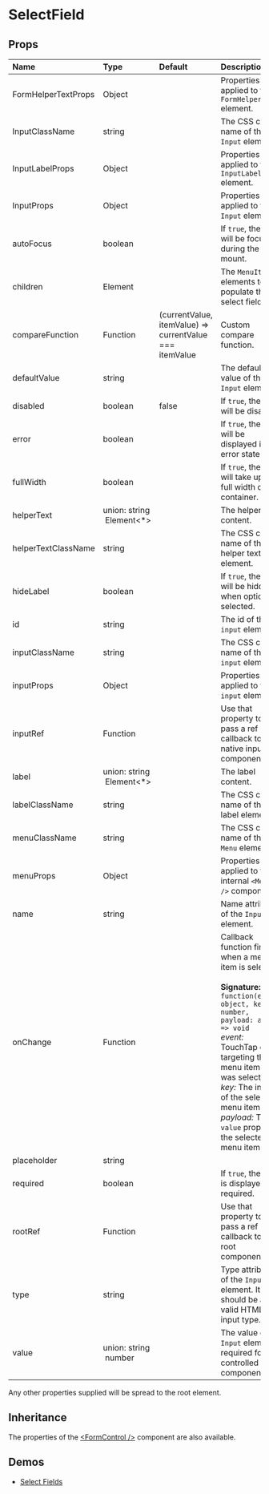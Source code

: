 <!--- This documentation is automatically generated, do not try to edit it. -->

# SelectField



## Props
| Name | Type | Default | Description |
|:-----|:-----|:--------|:------------|
| FormHelperTextProps | Object |  | Properties applied to the `FormHelperText` element. |
| InputClassName | string |  | The CSS class name of the `Input` element. |
| InputLabelProps | Object |  | Properties applied to the `InputLabel` element. |
| InputProps | Object |  | Properties applied to the `Input` element. |
| autoFocus | boolean |  | If `true`, the input will be focused during the first mount. |
| children | Element |  | The `MenuItem` elements to populate the select field with. |
| compareFunction | Function | (currentValue, itemValue) => currentValue === itemValue | Custom compare function. |
| defaultValue | string |  | The default value of the `Input` element. |
| disabled | boolean | false | If `true`, the input will be disabled. |
| error | boolean |  | If `true`, the label will be displayed in an error state. |
| fullWidth | boolean |  | If `true`, the input will take up the full width of its container. |
| helperText | union:&nbsp;string<br>&nbsp;Element<*><br> |  | The helper text content. |
| helperTextClassName | string |  | The CSS class name of the helper text element. |
| hideLabel | boolean |  | If `true`, the label will be hidden when option is selected. |
| id | string |  | The id of the `input` element. |
| inputClassName | string |  | The CSS class name of the `input` element. |
| inputProps | Object |  | Properties applied to the `input` element. |
| inputRef | Function |  | Use that property to pass a ref callback to the native input component. |
| label | union:&nbsp;string<br>&nbsp;Element<*><br> |  | The label content. |
| labelClassName | string |  | The CSS class name of the label element. |
| menuClassName | string |  | The CSS class name of the `Menu` element. |
| menuProps | Object |  | Properties applied to the internal `<Menu />` component. |
| name | string |  | Name attribute of the `Input` element. |
| onChange | Function |  | Callback function fired when a menu item is selected.<br><br>**Signature:**<br>`function(event: object, key: number, payload: any) => void`<br>*event:* TouchTap event targeting the menu item that was selected.<br>*key:* The index of the selected menu item.<br>*payload:* The `value` prop of the selected menu item. |
| placeholder | string |  |  |
| required | boolean |  | If `true`, the label is displayed as required. |
| rootRef | Function |  | Use that property to pass a ref callback to the root component. |
| type | string |  | Type attribute of the `Input` element. It should be a valid HTML5 input type. |
| value | union:&nbsp;string<br>&nbsp;number<br> |  | The value of the `Input` element, required for a controlled component. |

Any other properties supplied will be spread to the root element.

## Inheritance

The properties of the [&lt;FormControl /&gt;](/api/form-control) component are also available.

## Demos

- [Select Fields](/demos/select-fields)


